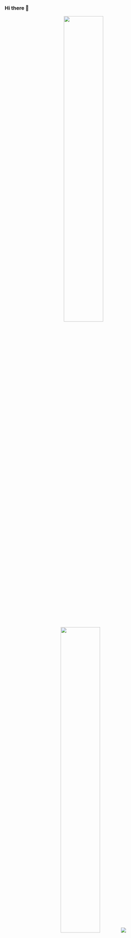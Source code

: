 ### Hi there 👋

<p align="center">
  <img height="50%" width="auto" src ="https://github-readme-stats.vercel.app/api?username=Aryan3212&show_icons=true&count_private=true&theme=darcula&hide_border=true&hide=issues,contribs&bg_color=00000000">
  <img height="50%" width="auto" src ="https://github-readme-stats.vercel.app/api/top-langs/?username=Aryan3212&layout=compact&hide_border=true&theme=darcula&bg_color=00000000&langs_count=6&hide=jupyter%20notebook,tex,css,php">
  <img src ="https://github-readme-streak-stats.herokuapp.com?user=Aryan3212&theme=darcula&hide_border=true&background=FFFFFF00">
  <br>
  <br>
</p>

<!--<p align="center">
  <img align="left" src ="https://github-readme-stats.vercel.app/api/pin/?username=aveek-saha&repo=ytdx">
  <img align="right" src ="https://github-readme-stats.vercel.app/api/pin/?username=aveek-saha&repo=pixel-weather">
</p> -->




Here are some ideas to get you started:

- 🔭 I’m currently working on Android
- 🌱 I’m currently learning Jetpack Compose
<!-- - 👯 I’m looking to collaborate on ... -->
- 🤔 I’m looking for help with ..Android 😥
- 💬 Ask me about software products
- 📫 How to reach me: rahman.aryan07@gmail.com
